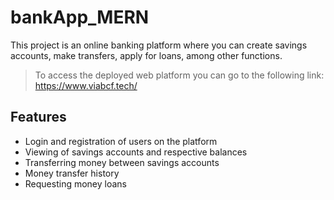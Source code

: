 # bankApp_MERN

This project is an online banking platform where you can create savings accounts, make transfers, apply for loans, among other functions.
>To access the deployed web platform you can go to the following link: https://www.viabcf.tech/

## Features

- Login and registration of users on the platform
- Viewing of savings accounts and respective balances
- Transferring money between savings accounts
- Money transfer history
- Requesting money loans

